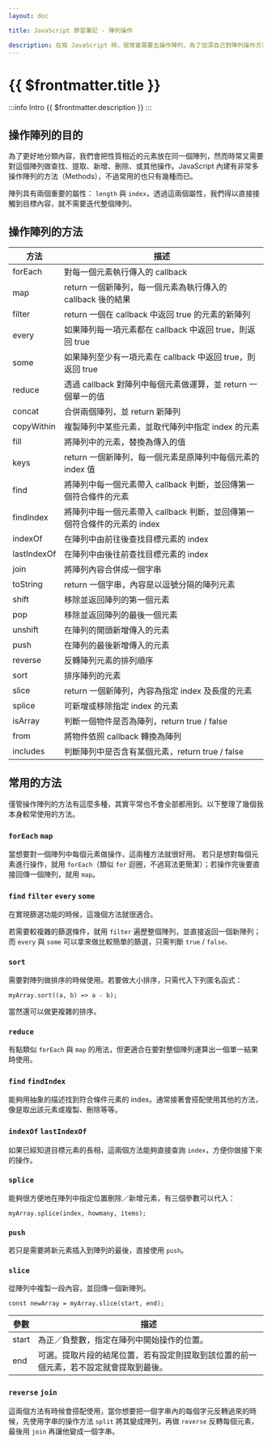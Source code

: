 ```yaml
---
layout: doc

title: JavaScript 學習筆記 - 陣列操作

description: 在寫 JavaScript 時，很常會需要去操作陣列，為了加深自己對陣列操作方法的印象而整理了這一篇筆記。
---
```


# {{ $frontmatter.title }}

:::info Intro
{{ $frontmatter.description }}
:::

## 操作陣列的目的

為了更好地分類內容，我們會把性質相近的元素放在同一個陣列，然而時常又需要對這個陣列做查找、提取、新增、刪除、或其他操作。JavaScript 內建有非常多操作陣列的方法（Methods），不過常用的也只有幾種而已。

陣列具有兩個重要的屬性： `length` 與 `index`，透過這兩個屬性，我們得以直接接觸到目標內容，就不需要迭代整個陣列。

## 操作陣列的方法

| 方法        | 描述                                                                     |
| ----------- | ------------------------------------------------------------------------ |
| forEach     | 對每一個元素執行傳入的 callback                                          |
| map         | return 一個新陣列，每一個元素為執行傳入的 callback 後的結果              |
| filter      | return 一個在 callback 中返回 true 的元素的新陣列                        |
| every       | 如果陣列每一項元素都在 callback 中返回 true，則返回 true                 |
| some        | 如果陣列至少有一項元素在 callback 中返回 true，則返回 true               |
| reduce      | 透過 callback 對陣列中每個元素做運算，並 return 一個單一的值             |
| concat      | 合併兩個陣列，並 return 新陣列                                           |
| copyWithin  | 複製陣列中某些元素，並取代陣列中指定 index 的元素                        |
| fill        | 將陣列中的元素，替換為傳入的值                                           |
| keys        | return 一個新陣列，每一個元素是原陣列中每個元素的 index 值               |
| find        | 將陣列中每一個元素帶入 callback 判斷，並回傳第一個符合條件的元素         |
| findIndex   | 將陣列中每一個元素帶入 callback 判斷，並回傳第一個符合條件的元素的 index |
| indexOf     | 在陣列中由前往後查找目標元素的 index                                     |
| lastIndexOf | 在陣列中由後往前查找目標元素的 index                                     |
| join        | 將陣列內容合併成一個字串                                                 |
| toString    | return 一個字串，內容是以逗號分隔的陣列元素                              |
| shift       | 移除並返回陣列的第一個元素                                               |
| pop         | 移除並返回陣列的最後一個元素                                             |
| unshift     | 在陣列的開頭新增傳入的元素                                               |
| push        | 在陣列的最後新增傳入的元素                                               |
| reverse     | 反轉陣列元素的排列順序                                                   |
| sort        | 排序陣列的元素                                                           |
| slice       | return 一個新陣列，內容為指定 index 及長度的元素                         |
| splice      | 可新增或移除指定 index 的元素                                            |
| isArray     | 判斷一個物件是否為陣列，return true / false                              |
| from        | 將物件依照 callback 轉換為陣列                                           |
| includes    | 判斷陣列中是否含有某個元素，return true / false                          |

## 常用的方法

僅管操作陣列的方法有這麼多種，其實平常也不會全部都用到。以下整理了幾個我本身較常使用的方法。

### `forEach` `map`

當想要對一個陣列中每個元素做操作，這兩種方法就很好用。 若只是想對每個元素進行操作，就用 `forEach`（類似 `for` 迴圈，不過寫法更簡潔）；若操作完後要直接回傳一個陣列，就用 `map`。

### `find` `filter` `every` `some`

在實現篩選功能的時候，這幾個方法就很適合。

若需要較複雜的篩選條件，就用 `filter` 遍歷整個陣列，並直接返回一個新陣列；而 `every` 與 `some` 可以拿來做比較簡單的篩選，只需判斷 `true` / `false。`

### `sort`

需要對陣列做排序的時候使用。若要做大小排序，只需代入下列匿名函式：

```js:line-numbers
myArray.sort((a, b) => a - b);
```

當然還可以做更複雜的排序。

### `reduce`

有點類似 `forEach` 與 `map` 的用法，但更適合在要對整個陣列運算出一個單一結果時使用。

### `find` `findIndex`

能夠用抽象的描述找到符合條件元素的 index。通常接著會搭配使用其他的方法，像是取出該元素或複製、刪除等等。

### `indexOf` `lastIndexOf`

如果已經知道目標元素的長相，這兩個方法能夠直接查詢 `index`，方便你做接下來的操作。

### `splice`

能夠很方便地在陣列中指定位置刪除／新增元素，有三個參數可以代入：

```js:line-numbers
myArray.splice(index, howmany, items);
```

### `push`

若只是需要將新元素插入到陣列的最後，直接使用 `push`。

### `slice`

從陣列中複製一段內容，並回傳一個新陣列。

```js:line-numbers
const newArray = myArray.slice(start, end);
```

| 參數  | 描述                                                                                   |
| ----- | -------------------------------------------------------------------------------------- |
| start | 為正／負整數，指定在陣列中開始操作的位置。                                             |
| end   | 可選。提取片段的結尾位置，若有設定則提取到該位置的前一個元素，若不設定就會提取到最後。 |

### `reverse` `join`

這兩個方法有時候會搭配使用，當你想要把一個字串內的每個字元反轉過來的時候，先使用字串的操作方法 `split` 將其變成陣列，再做 `reverse` 反轉每個元素，最後用 `join` 再讓他變成一個字串。
